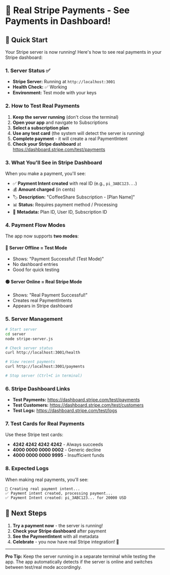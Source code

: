# 🎉 Real Stripe Payments - See Payments in Dashboard!

## 🚀 **Quick Start**

Your Stripe server is now running! Here's how to see real payments in your Stripe dashboard:

### **1. Server Status ✅**

- **Stripe Server:** Running at `http://localhost:3001`
- **Health Check:** ✅ Working
- **Environment:** Test mode with your keys

### **2. How to Test Real Payments**

1. **Keep the server running** (don't close the terminal)
2. **Open your app** and navigate to Subscriptions
3. **Select a subscription plan**
4. **Use any test card** (the system will detect the server is running)
5. **Complete payment** - it will create a real PaymentIntent
6. **Check your Stripe dashboard** at https://dashboard.stripe.com/test/payments

### **3. What You'll See in Stripe Dashboard**

When you make a payment, you'll see:

- ✅ **Payment Intent created** with real ID (e.g., `pi_3ABC123...`)
- 💰 **Amount charged** (in cents)
- 🏷️ **Description:** "CoffeeShare Subscription - [Plan Name]"
- 📊 **Status:** Requires payment method / Processing
- 🔧 **Metadata:** Plan ID, User ID, Subscription ID

### **4. Payment Flow Modes**

The app now supports **two modes**:

#### **🔴 Server Offline = Test Mode**

- Shows: "Payment Successful! (Test Mode)"
- No dashboard entries
- Good for quick testing

#### **🟢 Server Online = Real Stripe Mode**

- Shows: "Real Payment Successful!"
- Creates real PaymentIntents
- Appears in Stripe dashboard

### **5. Server Management**

```bash
# Start server
cd server
node stripe-server.js

# Check server status
curl http://localhost:3001/health

# View recent payments
curl http://localhost:3001/payments

# Stop server (Ctrl+C in terminal)
```

### **6. Stripe Dashboard Links**

- **Test Payments:** https://dashboard.stripe.com/test/payments
- **Test Customers:** https://dashboard.stripe.com/test/customers
- **Test Logs:** https://dashboard.stripe.com/test/logs

### **7. Test Cards for Real Payments**

Use these Stripe test cards:

- **4242 4242 4242 4242** - Always succeeds
- **4000 0000 0000 0002** - Generic decline
- **4000 0000 0000 9995** - Insufficient funds

### **8. Expected Logs**

When making real payments, you'll see:

```
🔄 Creating real payment intent...
✅ Payment intent created, processing payment...
✅ Payment Intent created: pi_3ABC123... for 20000 USD
```

## 🎯 **Next Steps**

1. **Try a payment now** - the server is running!
2. **Check your Stripe dashboard** after payment
3. **See the PaymentIntent** with all metadata
4. **Celebrate** - you now have real Stripe integration! 🎉

---

**Pro Tip:** Keep the server running in a separate terminal while testing the app. The app automatically detects if the server is online and switches between test/real mode accordingly.
